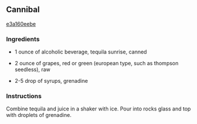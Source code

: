 ## Cannibal

[e3a160eebe](http://www.food.com/recipe/cannibal-259637)

### Ingredients

 - 1 ounce of alcoholic beverage, tequila sunrise, canned

 - 2 ounce of grapes, red or green (european type, such as thompson seedless), raw

 - 2-5 drop of syrups, grenadine

### Instructions

Combine tequila and juice in a shaker with ice. Pour into rocks glass and top with droplets of grenadine.